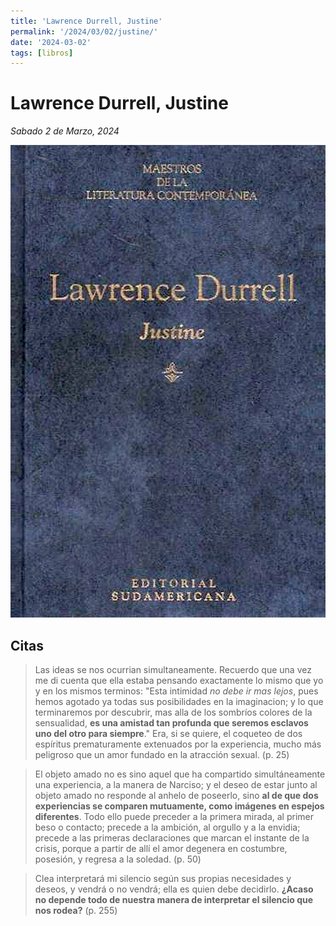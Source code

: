 ```yaml
---
title: 'Lawrence Durrell, Justine'
permalink: '/2024/03/02/justine/'
date: '2024-03-02'
tags: [libros]
---
```


# Lawrence Durrell, Justine

*Sabado 2 de Marzo, 2024*

![La tapa clasica de la coleccion "maestros de la literatura contemporanea" de Sudamericana: letras doradas sobre azul obscuro.](cover.png)

## Citas

> Las ideas se nos ocurrian simultaneamente. Recuerdo que una vez me di cuenta que ella estaba pensando exactamente lo mismo que yo y en los mismos terminos: "Esta intimidad *no debe ir mas lejos*, pues hemos agotado ya todas sus posibilidades en la imaginacion; y lo que terminaremos por descubrir, mas alla de los sombríos colores de la sensualidad, **es una amistad tan profunda que seremos esclavos uno del otro para siempre**." Era, si se quiere, el coqueteo de dos espíritus prematuramente extenuados por la experiencia, mucho más peligroso que un amor fundado en la atracción sexual. (p. 25)

> El  objeto amado no es sino aquel que ha compartido simultáneamente una experiencia, a la manera de Narciso; y el deseo de estar junto al objeto amado no responde al anhelo de poseerlo, sino **al de que dos experiencias se comparen mutuamente, como imágenes en espejos diferentes**. Todo ello puede preceder a la primera mirada, al primer beso o contacto; precede a la ambición, al orgullo y a la envidia; precede a las primeras declaraciones que marcan el instante de la crisis, porque a partir de allí el amor degenera en costumbre, posesión, y regresa a la soledad. (p. 50)

> Clea interpretará mi silencio según sus propias necesidades y deseos, y vendrá o no vendrá; ella es quien debe decidirlo. **¿Acaso no depende todo de nuestra manera de interpretar el silencio que nos rodea?** (p. 255)